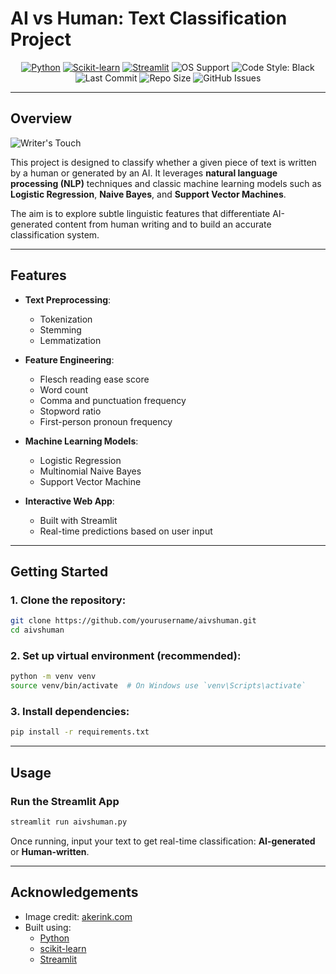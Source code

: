 # AI vs Human: Text Classification Project


<p align="center">
  <a href="https://www.python.org/"><img src="https://img.shields.io/badge/Python-3.8%2B-blue.svg" alt="Python"></a>
  <a href="https://scikit-learn.org/"><img src="https://img.shields.io/badge/Machine%20Learning-scikit--learn-orange.svg" alt="Scikit-learn"></a>
  <a href="https://streamlit.io/"><img src="https://img.shields.io/badge/Streamlit-Framework-FF4B4B.svg?logo=streamlit&logoColor=white" alt="Streamlit"></a>
  <img src="https://img.shields.io/badge/OS-Mac%20%7C%20Linux%20%7C%20Windows-lightgrey" alt="OS Support">
  <img src="https://img.shields.io/badge/code%20style-black-000000.svg" alt="Code Style: Black">
  <img src="https://img.shields.io/github/last-commit/vritika19/AI-vs-HUMAN" alt="Last Commit">
  <img src="https://img.shields.io/github/repo-size/vritika19/AI-vs-HUMAN" alt="Repo Size">
  <img src="https://img.shields.io/github/issues/vritika19/AI-vs-HUMAN" alt="GitHub Issues">
</p>

---

## Overview

![Writer's Touch](https://akerink.com/wp-content/uploads/2022/11/writers-touch-jpg.webp)


This project is designed to classify whether a given piece of text is written by a human or generated by an AI. It leverages **natural language processing (NLP)** techniques and classic machine learning models such as **Logistic Regression**, **Naive Bayes**, and **Support Vector Machines**.

The aim is to explore subtle linguistic features that differentiate AI-generated content from human writing and to build an accurate classification system.

---

## Features

- **Text Preprocessing**:
  - Tokenization  
  - Stemming  
  - Lemmatization  

- **Feature Engineering**:
  - Flesch reading ease score  
  - Word count  
  - Comma and punctuation frequency  
  - Stopword ratio  
  - First-person pronoun frequency  

- **Machine Learning Models**:
  - Logistic Regression  
  - Multinomial Naive Bayes  
  - Support Vector Machine  

- **Interactive Web App**:
  - Built with Streamlit  
  - Real-time predictions based on user input  

---

## Getting Started

### 1. Clone the repository:
```bash
git clone https://github.com/yourusername/aivshuman.git
cd aivshuman
```

### 2. Set up virtual environment (recommended):
```bash
python -m venv venv
source venv/bin/activate  # On Windows use `venv\Scripts\activate`
```

### 3. Install dependencies:
```bash
pip install -r requirements.txt
```

---

## Usage

### Run the Streamlit App
```bash
streamlit run aivshuman.py
```

Once running, input your text to get real-time classification: **AI-generated** or **Human-written**.

---

## Acknowledgements

- Image credit: [akerink.com](https://akerink.com)
- Built using:
  - [Python](https://www.python.org/)
  - [scikit-learn](https://scikit-learn.org/)
  - [Streamlit](https://streamlit.io/)
